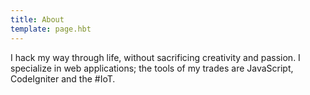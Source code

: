 ```yaml
---
title: About
template: page.hbt
---
```


I hack my way through life, without sacrificing creativity and passion. I specialize in web applications; the tools of my trades are JavaScript, CodeIgniter and the #IoT.